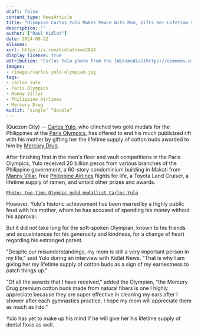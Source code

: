 ```yaml
---
draft: false
content_type: NewsArticle
title: "Olympian Carlos Yulo Makes Peace With Mom, Gifts Her Lifetime Supply of Cotton Buds"
description: ""
author: ["Raul Kidlat"]
date: 2024-09-22
aliases:
xurl: https://x.com/kidlatnews2024
display_license: true
attribution: "Carlos Yulo photo from the [Wikimedia](https://commons.wikimedia.org/wiki/File:Carlos_Yulo-20240813-FilOlympians-ph8-1.jpg)."
images:
- /images/carlos-yulo-olympian.jpg
tags:
- Carlos Yulo
- Paris Olympics
- Manny Villar
- Philippine Airlines
- Mercury Drug
kudlit: ‘single’ “double”
---
```

(Quezon City) -- [Carlos Yulo](/tags/carlos-yulo), who clinched two gold medals for the Philippines at the [Paris Olympics](/tags/paris-olympics), has offered to end his much publicized rift with his mother by gifting her the lifetime supply of cotton buds awarded to him by [Mercury Drug](/tags/mercury-drug).

After finishing first in the men's floor and vault competitions in the Paris Olympics, Yulo received 20 billion pesos from various branches of the Philippine government, a 60-story condominium building in Makati from [Manny Villar](/tags/manny-villar), free [Philippine Airlines](/tags/philippine-airlines) flights for life, a Toyota Land Cruiser, a lifetime supply of ramen, and untold other prizes and awards.

[`Photo: two-time Olympic gold medallist Carlos Yulo`](/images/carlos-yulo-olympian.jpg)

However, Yulo's historic achievement has been marred by a highly public feud with his mother, whom he has accused of spending his money without his approval.

But it did not take long for the soft-spoken Olympian, known to his friends and acquaintances for his generosity and kindness, for a change of heart regarding his estranged parent.

"Despite our misunderstandings, my mom is still a very important person in my life," said Yulo during an interview with Kidlat News. "That is why I am giving her my lifetime supply of cotton buds as a sign of my earnestness to patch things up."

"Of all the awards that I have received," added the Olympian, "the Mercury Drug premium cotton buds made from natural fibers is one I highly appreciate because they are super effective in cleaning my ears after I shower after each gymnastics practice. I hope my mom will appreciate them as much as I do."

Yulo has yet to make up his mind if he will give her his lifetime supply of dental floss as well.
